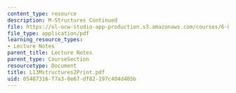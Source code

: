 ```yaml
---
content_type: resource
description: M-Structures Continued
file: https://ol-ocw-studio-app-production.s3.amazonaws.com/courses/6-827-multithreaded-parallelism-languages-and-compilers-fall-2002/05487316f7a30e67df82197c404d405b_L13Mstructures2Print.pdf
file_type: application/pdf
learning_resource_types:
- Lecture Notes
parent_title: Lecture Notes
parent_type: CourseSection
resourcetype: Document
title: L13Mstructures2Print.pdf
uid: 05487316-f7a3-0e67-df82-197c404d405b
---
```

